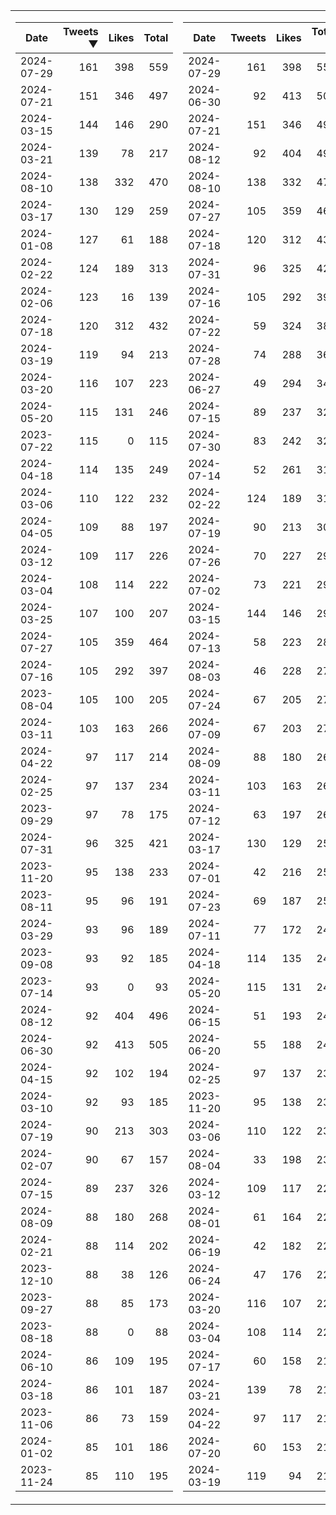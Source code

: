 <table>
<tr><td>


|Date|Tweets ▼|Likes|Total|
|--|--:|--:|--:|
|2024-07-29|161|398|559|
|2024-07-21|151|346|497|
|2024-03-15|144|146|290|
|2024-03-21|139|78|217|
|2024-08-10|138|332|470|
|2024-03-17|130|129|259|
|2024-01-08|127|61|188|
|2024-02-22|124|189|313|
|2024-02-06|123|16|139|
|2024-07-18|120|312|432|
|2024-03-19|119|94|213|
|2024-03-20|116|107|223|
|2024-05-20|115|131|246|
|2023-07-22|115|0|115|
|2024-04-18|114|135|249|
|2024-03-06|110|122|232|
|2024-04-05|109|88|197|
|2024-03-12|109|117|226|
|2024-03-04|108|114|222|
|2024-03-25|107|100|207|
|2024-07-27|105|359|464|
|2024-07-16|105|292|397|
|2023-08-04|105|100|205|
|2024-03-11|103|163|266|
|2024-04-22|97|117|214|
|2024-02-25|97|137|234|
|2023-09-29|97|78|175|
|2024-07-31|96|325|421|
|2023-11-20|95|138|233|
|2023-08-11|95|96|191|
|2024-03-29|93|96|189|
|2023-09-08|93|92|185|
|2023-07-14|93|0|93|
|2024-08-12|92|404|496|
|2024-06-30|92|413|505|
|2024-04-15|92|102|194|
|2024-03-10|92|93|185|
|2024-07-19|90|213|303|
|2024-02-07|90|67|157|
|2024-07-15|89|237|326|
|2024-08-09|88|180|268|
|2024-02-21|88|114|202|
|2023-12-10|88|38|126|
|2023-09-27|88|85|173|
|2023-08-18|88|0|88|
|2024-06-10|86|109|195|
|2024-03-18|86|101|187|
|2023-11-06|86|73|159|
|2024-01-02|85|101|186|
|2023-11-24|85|110|195|

</td><td>


|Date|Tweets|Likes|Total ▼|
|--|--:|--:|--:|
|2024-07-29|161|398|559|
|2024-06-30|92|413|505|
|2024-07-21|151|346|497|
|2024-08-12|92|404|496|
|2024-08-10|138|332|470|
|2024-07-27|105|359|464|
|2024-07-18|120|312|432|
|2024-07-31|96|325|421|
|2024-07-16|105|292|397|
|2024-07-22|59|324|383|
|2024-07-28|74|288|362|
|2024-06-27|49|294|343|
|2024-07-15|89|237|326|
|2024-07-30|83|242|325|
|2024-07-14|52|261|313|
|2024-02-22|124|189|313|
|2024-07-19|90|213|303|
|2024-07-26|70|227|297|
|2024-07-02|73|221|294|
|2024-03-15|144|146|290|
|2024-07-13|58|223|281|
|2024-08-03|46|228|274|
|2024-07-24|67|205|272|
|2024-07-09|67|203|270|
|2024-08-09|88|180|268|
|2024-03-11|103|163|266|
|2024-07-12|63|197|260|
|2024-03-17|130|129|259|
|2024-07-01|42|216|258|
|2024-07-23|69|187|256|
|2024-07-11|77|172|249|
|2024-04-18|114|135|249|
|2024-05-20|115|131|246|
|2024-06-15|51|193|244|
|2024-06-20|55|188|243|
|2024-02-25|97|137|234|
|2023-11-20|95|138|233|
|2024-03-06|110|122|232|
|2024-08-04|33|198|231|
|2024-03-12|109|117|226|
|2024-08-01|61|164|225|
|2024-06-19|42|182|224|
|2024-06-24|47|176|223|
|2024-03-20|116|107|223|
|2024-03-04|108|114|222|
|2024-07-17|60|158|218|
|2024-03-21|139|78|217|
|2024-04-22|97|117|214|
|2024-07-20|60|153|213|
|2024-03-19|119|94|213|

</td><tr>
</table>

